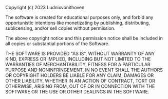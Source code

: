 
Copyright (c) 2023 Ludnixvonithoven

The software is created for educational purposes only, and forbid 
any opportunistic intentions like monetizating by publishing,
distributing, sublicensing, and/or sell copies without permission.

The above copyright notice and this permission notice shall be included in all
copies or substantial portions of the Software.

THE SOFTWARE IS PROVIDED "AS IS", WITHOUT WARRANTY OF ANY KIND, EXPRESS OR
IMPLIED, INCLUDING BUT NOT LIMITED TO THE WARRANTIES OF MERCHANTABILITY,
FITNESS FOR A PARTICULAR PURPOSE AND NONINFRINGEMENT. IN NO EVENT SHALL THE
AUTHORS OR COPYRIGHT HOLDERS BE LIABLE FOR ANY CLAIM, DAMAGES OR OTHER
LIABILITY, WHETHER IN AN ACTION OF CONTRACT, TORT OR OTHERWISE, ARISING FROM,
OUT OF OR IN CONNECTION WITH THE SOFTWARE OR THE USE OR OTHER DEALINGS IN THE
SOFTWARE.
